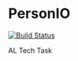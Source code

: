 # PersonIO
[![Build Status](https://travis-ci.com/timlehr/PersonIO.svg?token=SCm6SLKCgY9E15GKSEUi&branch=master)](https://travis-ci.com/timlehr/PersonIO)

AL Tech Task

